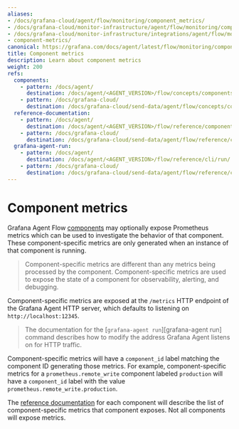 ```yaml
---
aliases:
- /docs/grafana-cloud/agent/flow/monitoring/component_metrics/
- /docs/grafana-cloud/monitor-infrastructure/agent/flow/monitoring/component_metrics/
- /docs/grafana-cloud/monitor-infrastructure/integrations/agent/flow/monitoring/component_metrics/
- component-metrics/
canonical: https://grafana.com/docs/agent/latest/flow/monitoring/component_metrics/
title: Component metrics
description: Learn about component metrics
weight: 200
refs:
  components:
    - pattern: /docs/agent/
      destination: /docs/agent/<AGENT_VERSION>/flow/concepts/components/
    - pattern: /docs/grafana-cloud/
      destination: /docs/grafana-cloud/send-data/agent/flow/concepts/components/
  reference-documentation:
    - pattern: /docs/agent/
      destination: /docs/agent/<AGENT_VERSION>/flow/reference/components/
    - pattern: /docs/grafana-cloud/
      destination: /docs/grafana-cloud/send-data/agent/flow/reference/components/
  grafana-agent-run:
    - pattern: /docs/agent/
      destination: /docs/agent/<AGENT_VERSION>/flow/reference/cli/run/
    - pattern: /docs/grafana-cloud/
      destination: /docs/grafana-cloud/send-data/agent/flow/reference/cli/run/
---
```


# Component metrics

Grafana Agent Flow [components](ref:components) may optionally expose Prometheus metrics
which can be used to investigate the behavior of that component. These
component-specific metrics are only generated when an instance of that
component is running.

> Component-specific metrics are different than any metrics being processed by
> the component. Component-specific metrics are used to expose the state of a
> component for observability, alerting, and debugging.

Component-specific metrics are exposed at the `/metrics` HTTP endpoint of the
Grafana Agent HTTP server, which defaults to listening on
`http://localhost:12345`.

> The documentation for the [`grafana-agent run`][grafana-agent run] command describes how to
> modify the address Grafana Agent listens on for HTTP traffic.

Component-specific metrics will have a `component_id` label matching the
component ID generating those metrics. For example, component-specific metrics
for a `prometheus.remote_write` component labeled `production` will have a
`component_id` label with the value `prometheus.remote_write.production`.

The [reference documentation](ref:reference-documentation) for each component will describe the list of
component-specific metrics that component exposes. Not all components will
expose metrics.

